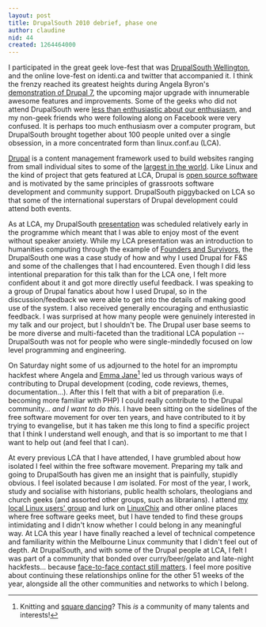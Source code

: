 ```yaml
---
layout: post
title: DrupalSouth 2010 debrief, phase one
author: claudine
nid: 44
created: 1264464000
---
```

I participated in the great geek love-fest that was [DrupalSouth Wellington](http://wellington2010.drupalsouth.net.nz/), and the online love-fest on identi.ca and twitter that accompanied it. I think the frenzy reached its greatest heights during Angela Byron's [demonstration of Drupal 7](http://wellington2010.drupalsouth.net.nz/session/looking-forward-to-drupal-7), the upcoming major upgrade with innumerable awesome features and improvements. Some of the geeks who did not attend DrupalSouth were [less than enthusiastic about our enthusiasm](http://twitter.com/Djelibeybi/status/8096611839), and my non-geek friends who were following along on Facebook were very confused. It is perhaps too much enthusiasm over a computer program, but DrupalSouth brought together about 100 people united over a single obsession, in a more concentrated form than linux.conf.au (LCA).

[Drupal](http://drupal.org/) is a content management framework used to build websites ranging from small individual sites to some of the [largest in the world](http://drupal.org/cases). Like Linux and the kind of project that gets featured at LCA, Drupal is [open source software](http://en.wikipedia.org/wiki/Open-source_software) and is motivated by the same principles of grassroots software development and community support. DrupalSouth piggybacked on LCA so that some of the international superstars of Drupal development could attend both events.

As at LCA, my DrupalSouth [presentation](http://wellington2010.drupalsouth.net.nz/session/using-drupal-for-collaborative-historical-research) was scheduled relatively early in the programme which meant that I was able to enjoy most of the event without speaker anxiety. While my LCA presentation was an introduction to humanities computing through the example of [Founders and Survivors](http://www.foundersandsurvivors.org/), the DrupalSouth one was a case study of how and why I used Drupal for F&S and some of the challenges that I had encountered. Even though I did less intentional preparation for this talk than for the LCA one, I felt more confident about it and got more directly useful feedback. I was speaking to a group of Drupal fanatics about how I used Drupal, so in the discussion/feedback we were able to get into the details of making good use of the system. I also received generally encouraging and enthusiastic feedback. I was surprised at how many people were genuinely interested in my talk and our project, but I shouldn't be. The Drupal user base seems to be more diverse and multi-faceted than the traditional LCA population -- DrupalSouth was not for people who were single-mindedly focused on low level programming and engineering.

On Saturday night some of us adjourned to the hotel for an impromptu hackfest where Angela and [Emma Jane](http://wellington2010.drupalsouth.net.nz/profile/emmajane)[^ejh] led us through various ways of contributing to Drupal development (coding, code reviews, themes, documentation...). After this I felt that with a bit of preparation (i.e. becoming more familiar with PHP) I could really contribute to the Drupal community... _and I want to do this_. I have been sitting on the sidelines of the free software movement for over ten years, and have contributed to it by trying to evangelise, but it has taken me this long to find a specific project that I think I understand well enough, and that is so important to me that I want to help out (and feel that I can).

At every previous LCA that I have attended, I have grumbled about how isolated I feel within the free software movement. Preparing my talk and going to DrupalSouth has given me an insight that is painfully, stupidly obvious. I feel isolated because I _am_ isolated. For most of the year, I work, study and socialise with historians, public health scholars, theologians and church geeks (and assorted other groups, such as librarians). I attend [my local Linux users' group](http://luv.asn.au/) and lurk on [LinuxChix](http://www.linuxchix.org/) and other online places where free software geeks meet, but I have tended to find these groups intimidating and I didn't know whether I could belong in any meaningful way. At LCA this year I have finally reached a level of technical competence and familiarity within the Melbourne Linux community that I didn't feel out of depth. At DrupalSouth, and with some of the Drupal people at LCA, I felt I was part of a community that bonded over curry/beer/gelato and late-night hackfests... because [face-to-face contact still matters](http://identi.ca/notice/19716635). I feel more positive about continuing these relationships online for the other 51 weeks of the year, alongside all the other communities and networks to which I belong.

[^ejh]: Knitting and [square dancing](http://www.slideshare.net/emmajane/learning-php-for-drupal-theming-dc-chicago-2009)? This _is_ a community of many talents and interests!

